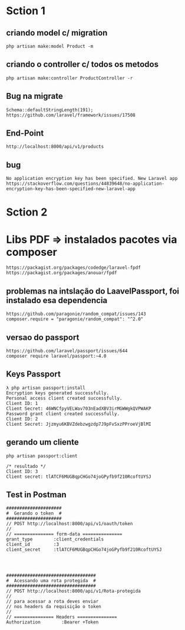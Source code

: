 # Sction 1
## criando model c/ migration
	php artisan make:model Product -m
	
## criando o controller c/ todos os metodos
	php artisan make:controller ProductController -r

## Bug na migrate
	Schema::defaultStringLength(191);
	https://github.com/laravel/framework/issues/17508

## End-Point
	http://localhost:8000/api/v1/products

## bug 
	No application encryption key has been specified. New Laravel app
	https://stackoverflow.com/questions/44839648/no-application-encryption-key-has-been-specified-new-laravel-app



# Sction 2
# Libs PDF => instalados pacotes via composer
    https://packagist.org/packages/codedge/laravel-fpdf
    https://packagist.org/packages/anouar/fpdf
    

## problemas na intslação do LaavelPassport, foi instalado esa dependencia
    https://github.com/paragonie/random_compat/issues/143
    composer.require = "paragonie/random_compat": "^2.0"
## versao do passport
    https://github.com/laravel/passport/issues/644 
    composer require laravel/passport:~4.0
    
## Keys Passport
    λ php artisan passport:install
    Encryption keys generated successfully.
    Personal access client created successfully.
    Client ID: 1
    Client Secret: 46WNCfpyVELWav703nEadXBV3irMGWWgkQVPWAKP
    Password grant client created successfully.
    Client ID: 2
    Client Secret: Jjzmyu6KBVZdebzwgzdp7J9pFvSxzPProeVjBlMI

## gerando um cliente 
    php artisan passport:client
    
    /* resultado */
    Client ID: 3
    Client secret: tlATCF6MUGBqpCHGo74joGPyfb9f210RcoftUYSJ
    

## Test in Postman
    
    #####################
    #  Gerando o token  #
    #####################
    // POST http://localhost:8000/api/v1/oauth/token
    //
    // =============== form-data ===============
    grant_type        :client_credentials
    client_id         :3
    client_secret     :tlATCF6MUGBqpCHGo74joGPyfb9f210RcoftUYSJ
    
   
   
    
    ##################################
    #  Acessando uma rota protegida  #
    ##################################
    // POST http://localhost:8000/api/v1/Rota-protegida
    //
    // para acessar a rota deves enviar
    // nos headers da requisição o token
    //
    // =============== Headers ===============
    Authorization        :Bearer +Token